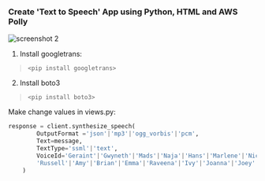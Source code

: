### Create 'Text to Speech' App using Python, HTML and AWS Polly
![screenshot 2](https://user-images.githubusercontent.com/20254425/38979666-6f54a04a-43d8-11e8-942e-a5ebf225d0f5.png)


1) Install googletrans:

> `<pip install googletrans>` 

2) Install boto3

> `<pip install boto3>`

Make change values in views.py:
```python
response = client.synthesize_speech(
        OutputFormat ='json'|'mp3'|'ogg_vorbis'|'pcm',
        Text=message,
        TextType='ssml'|'text',
        VoiceId='Geraint'|'Gwyneth'|'Mads'|'Naja'|'Hans'|'Marlene'|'Nicole'|
        'Russell'|'Amy'|'Brian'|'Emma'|'Raveena'|'Ivy'|'Joanna'|'Joey'
    )
```
